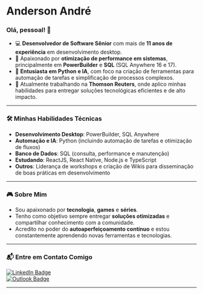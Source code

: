 # Anderson André  

### Olá, pessoal! 👋  

- 💻 **Desenvolvedor de Software Sênior** com mais de **11 anos de experiência** em desenvolvimento desktop.  
- 🎯 Apaixonado por **otimização de performance em sistemas**, principalmente em **PowerBuilder** e **SQL** (SQL Anywhere 16 e 17).  
- 🤖 **Entusiasta em Python e IA**, com foco na criação de ferramentas para automação de tarefas e simplificação de processos complexos.  
- 🚀 Atualmente trabalhando na **Thomson Reuters**, onde aplico minhas habilidades para entregar soluções tecnológicas eficientes e de alto impacto. 

---

### 🛠 **Minhas Habilidades Técnicas**  

- **Desenvolvimento Desktop**: PowerBuilder, SQL Anywhere  
- **Automação e IA**: Python (incluindo automação de tarefas e otimização de fluxos)  
- **Banco de Dados**: SQL (consulta, performance e manutenção)  
- **Estudando**: ReactJS, React Native, Node.js e TypeScript  
- **Outros**: Liderança de workshops e criação de Wikis para disseminação de boas práticas em desenvolvimento  

---

### 🎮 **Sobre Mim**  

- Sou apaixonado por **tecnologia**, **games** e **séries**.  
- Tenho como objetivo sempre entregar **soluções otimizadas** e compartilhar conhecimento com a comunidade.  
- Acredito no poder do **autoaperfeiçoamento contínuo** e estou constantemente aprendendo novas ferramentas e tecnologias.  

---

### 📬 **Entre em Contato Comigo**  

[![LinkedIn Badge](https://img.shields.io/badge/-LinkedIn-blue?style=flat-square&logo=Linkedin&logoColor=white&link=https://www.linkedin.com/in/anderson-andre/)](https://www.linkedin.com/in/anderson-andre/)  
[![Outlook Badge](https://img.shields.io/badge/-Outlook-0078D4?style=flat-square&logo=microsoft-outlook&logoColor=white&link=mailto:andersonmdn0@hotmail.com)](mailto:andersonmdn0@hotmail.com)  

---
